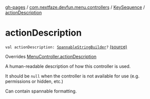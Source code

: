 [gh-pages](../../index.md) / [com.nextfaze.devfun.menu.controllers](../index.md) / [KeySequence](index.md) / [actionDescription](./action-description.md)

# actionDescription

`val actionDescription: `[`SpannableStringBuilder`](https://developer.android.com/reference/android/text/SpannableStringBuilder.html)`?` [(source)](https://github.com/NextFaze/dev-fun/tree/master/devfun-menu/src/main/java/com/nextfaze/devfun/menu/controllers/Sequence.kt#L81)

Overrides [MenuController.actionDescription](../../com.nextfaze.devfun.menu/-menu-controller/action-description.md)

A human-readable description of how this controller is used.

It should be `null` when the controller is not available for use (e.g. permissions or hidden, etc.)

Can contain spannable formatting.


